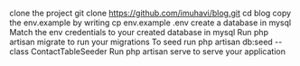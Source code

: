 clone the project git clone https://github.com/imuhavi/blog.git
cd blog
copy the env.example by writing cp env.example .env
create a database in mysql
Match the env credentials to your created database in mysql
Run php artisan migrate to run your migrations
To seed run php artisan db:seed --class ContactTableSeeder
Run php artisan serve to serve your application

